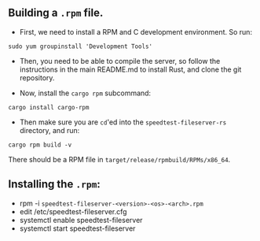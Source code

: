 ## Building a `.rpm` file.

- First, we need to install a RPM and C development environment. So run:

```
sudo yum groupinstall 'Development Tools'
```

- Then, you need to be able to compile the server, so follow the instructions
  in the main README.md to install Rust, and clone the git repository.

- Now, install the `cargo rpm` subcommand:

```
cargo install cargo-rpm
````

- Then make sure you are `cd`'ed into the `speedtest-fileserver-rs` directory, and run:

```
cargo rpm build -v
```

There should be a RPM file in `target/release/rpmbuild/RPMs/x86_64`.

## Installing the `.rpm`:

- rpm -i `speedtest-fileserver-<version>-<os>-<arch>.rpm`
- edit /etc/speedtest-fileserver.cfg
- systemctl enable speedtest-fileserver
- systemctl start speedtest-fileserver


